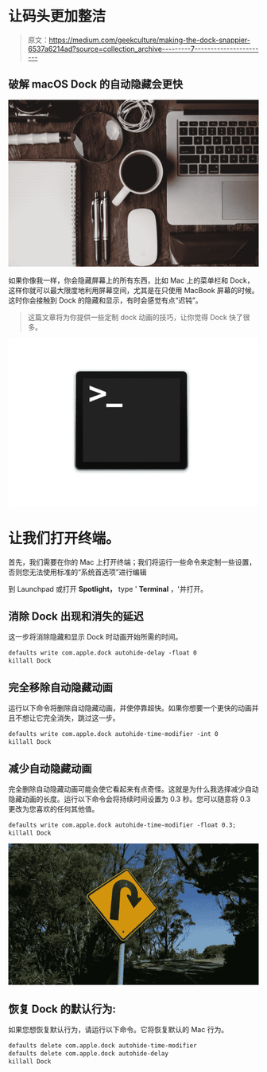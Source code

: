 # 让码头更加整洁

> 原文：<https://medium.com/geekculture/making-the-dock-snappier-6537a6214ad?source=collection_archive---------7----------------------->

## 破解 macOS Dock 的自动隐藏会更快

![](img/5a3f52b86d47107a82a7b9d1fe9fb520.png)

如果你像我一样，你会隐藏屏幕上的所有东西，比如 Mac 上的菜单栏和 Dock，这样你就可以最大限度地利用屏幕空间，尤其是在只使用 MacBook 屏幕的时候。这时你会接触到 Dock 的隐藏和显示，有时会感觉有点“迟钝”。

> 这篇文章将为你提供一些定制 dock 动画的技巧，让你觉得 Dock 快了很多。

![](img/c8b48f5b973aedc8ed4cb4548bbe07f5.png)

# 让我们打开终端。

首先，我们需要在你的 Mac 上打开终端；我们将运行一些命令来定制一些设置，否则您无法使用标准的“系统首选项”进行编辑

到 Launchpad 或打开 **Spotlight，** type ' **Terminal** ，'并打开。

## 消除 Dock 出现和消失的延迟

这一步将消除隐藏和显示 Dock 时动画开始所需的时间。

```
defaults write com.apple.dock autohide-delay -float 0
killall Dock
```

## 完全移除自动隐藏动画

运行以下命令将删除自动隐藏动画，并使停靠超快。如果你想要一个更快的动画并且不想让它完全消失，跳过这一步。

```
defaults write com.apple.dock autohide-time-modifier -int 0
killall Dock
```

## 减少自动隐藏动画

完全删除自动隐藏动画可能会使它看起来有点奇怪。这就是为什么我选择减少自动隐藏动画的长度。运行以下命令会将持续时间设置为 0.3 秒。您可以随意将 0.3 更改为您喜欢的任何其他值。

```
defaults write com.apple.dock autohide-time-modifier -float 0.3;
killall Dock
```

![](img/a10913f08d6da006742f2b66432b68ed.png)

## 恢复 Dock 的默认行为:

如果您想恢复默认行为，请运行以下命令。它将恢复默认的 Mac 行为。

```
defaults delete com.apple.dock autohide-time-modifier
defaults delete com.apple.dock autohide-delay
killall Dock
```